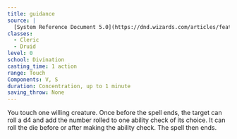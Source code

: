 ```yaml
---
title: guidance
source: |
  [System Reference Document 5.0](https://dnd.wizards.com/articles/features/systems-reference-document-srd)
classes:
  - Cleric
  - Druid
level: 0
school: Divination
casting_time: 1 action
range: Touch
Components: V, S
duration: Concentration, up to 1 minute
saving_throw: None
---
```


You touch one willing creature. Once before the spell ends, the target can roll a d4 and add the number rolled to one ability check of its choice. It can roll the die before or after making the ability check. The spell then ends.
